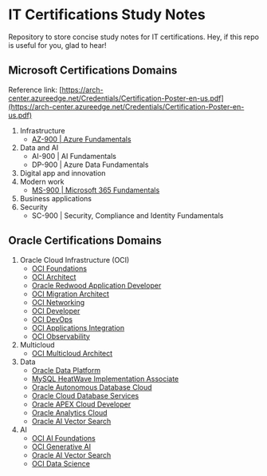 # IT Certifications Study Notes
Repository to store concise study notes for IT certifications. Hey, if this repo is useful for you, glad to hear!

## Microsoft Certifications Domains

Reference link: [https://arch-center.azureedge.net/Credentials/Certification-Poster-en-us.pdf](https://arch-center.azureedge.net/Credentials/Certification-Poster-en-us.pdf)

1. Infrastructure
   - [AZ-900 | Azure Fundamentals](https://github.com/aaronamran/Microsoft-Certifications-Study-Notes/blob/main/az-900.md)
2. Data and AI
   - AI-900 | AI Fundamentals
   - DP-900 | Azure Data Fundamentals
3. Digital app and innovation
4. Modern work
   - [MS-900 | Microsoft 365 Fundamentals](https://github.com/aaronamran/Microsoft-Certifications-Study-Notes/blob/main/ms-900.md)
5. Business applications
6. Security
   - SC-900 | Security, Compliance and Identity Fundamentals


## Oracle Certifications Domains
1. Oracle Cloud Infrastructure (OCI)
   - [OCI Foundations](https://github.com/aaronamran/IT-Certifications-Study-Notes/blob/main/oracle/oci-foundations.md)
   - [OCI Architect]()
   - [Oracle Redwood Application Developer]()
   - [OCI Migration Architect]()
   - [OCI Networking]()
   - [OCI Developer]()
   - [OCI DevOps]()
   - [OCI Applications Integration]()
   - [OCI Observability]()
2. Multicloud
   - [OCI Multicloud Architect]()
3. Data
   - [Oracle Data Platform]()
   - [MySQL HeatWave Implementation Associate]()
   - [Oracle Autonomous Database Cloud]()
   - [Oracle Cloud Database Services]()
   - [Oracle APEX Cloud Developer]()
   - [Oracle Analytics Cloud]()
   - [Oracle AI Vector Search]()
4. AI
   - [OCI AI Foundations]()
   - [OCI Generative AI]()
   - [Oracle AI Vector Search]()
   - [OCI Data Science]()
